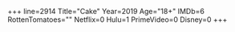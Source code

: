 +++
line=2914
Title="Cake"
Year=2019
Age="18+"
IMDb=6
RottenTomatoes=""
Netflix=0
Hulu=1
PrimeVideo=0
Disney=0
+++

